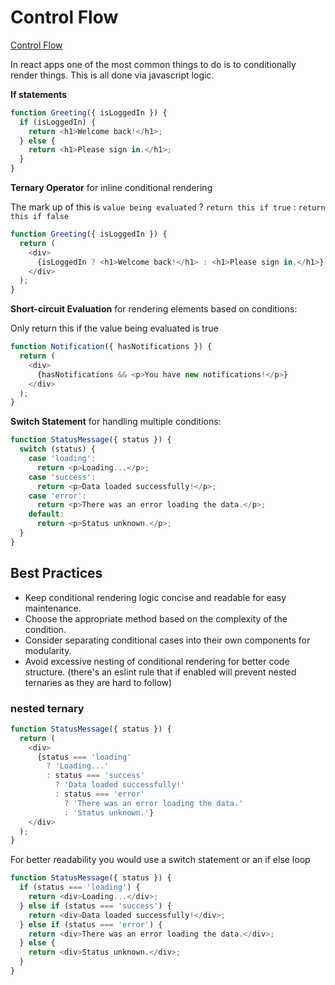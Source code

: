# Control Flow
[Control Flow](https://developer.mozilla.org/en-US/docs/Web/JavaScript/Guide/Control_flow_and_error_handling)

In react apps one of the most common things to do is to conditionally render things. This is all done via javascript logic.

**If statements**
```js
function Greeting({ isLoggedIn }) {
  if (isLoggedIn) {
    return <h1>Welcome back!</h1>;
  } else {
    return <h1>Please sign in.</h1>;
  }
}
```

**Ternary Operator** for inline conditional rendering

The mark up of this is `value being evaluated` ? `return this if true` : `return this if false`

```js
function Greeting({ isLoggedIn }) {
  return (
    <div>
      {isLoggedIn ? <h1>Welcome back!</h1> : <h1>Please sign in.</h1>}
    </div>
  );
}
```

**Short-circuit Evaluation** for rendering elements based on conditions:

Only return this if the value being evaluated is true

```js
function Notification({ hasNotifications }) {
  return (
    <div>
      {hasNotifications && <p>You have new notifications!</p>}
    </div>
  );
}
```

**Switch Statement** for handling multiple conditions:

```js
function StatusMessage({ status }) {
  switch (status) {
    case 'loading':
      return <p>Loading...</p>;
    case 'success':
      return <p>Data loaded successfully!</p>;
    case 'error':
      return <p>There was an error loading the data.</p>;
    default:
      return <p>Status unknown.</p>;
  }
}
```

## Best Practices
- Keep conditional rendering logic concise and readable for easy maintenance.
- Choose the appropriate method based on the complexity of the condition.
- Consider separating conditional cases into their own components for modularity.
- Avoid excessive nesting of conditional rendering for better code structure. (there's an eslint rule that if enabled will prevent nested ternaries as they are hard to follow)

### nested ternary
```js
function StatusMessage({ status }) {
  return (
    <div>
      {status === 'loading'
        ? 'Loading...'
        : status === 'success'
          ? 'Data loaded successfully!'
          : status === 'error'
            ? 'There was an error loading the data.'
            : 'Status unknown.'}
    </div>
  );
}
```
For better readability you would use a switch statement or an if else loop

```js
function StatusMessage({ status }) {
  if (status === 'loading') {
    return <div>Loading...</div>;
  } else if (status === 'success') {
    return <div>Data loaded successfully!</div>;
  } else if (status === 'error') {
    return <div>There was an error loading the data.</div>;
  } else {
    return <div>Status unknown.</div>;
  }
}
```
